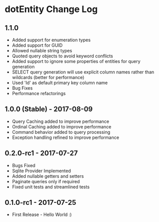 # dotEntity Change Log

## 1.1.0
- Added support for enumeration types
- Added support for GUID
- Allowed nullable string types
- Quoted query objects to avoid keyword conflicts
- Added support to ignore some properties of entities for query generation
- SELECT query generation will use explicit column names rather than wildcards (better for performance)
- Used 'Id' as default primary key column name
- Bug Fixes
- Performance refactorings

## 1.0.0 (Stable) - 2017-08-09
- Query Caching added to improve performance
- Ordinal Caching added to improve performance
- Command behavior added to query processing
- Exception handling refined to improve performance

## 0.2.0-rc1 - 2017-07-27
- Bugs Fixed
- Sqlite Provider Implemented
- Added nullable getters and setters
- Paginate queries only if required
- Fixed unit tests and streamlined tests

## 0.1.0-rc1 - 2017-07-25
- First Release - Hello World :)
